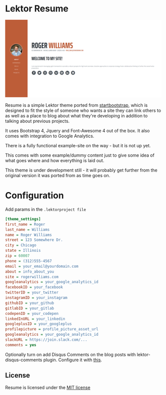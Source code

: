 # Lektor Resume

![screenshot](https://github.com/hannylicious/lektor-theme-resume/blob/master/images/screenshot.PNG "Screenshot")

Resume is a simple Lektor theme ported from [startbootstrap](https://startbootstrap.com), which is designed to fit the style of someone who wants a site they can link others to as well as a place to blog about what they're developing in addition to talking about previous projects.

It uses Bootstrap 4, Jquery and Font-Awesome 4 out of the box. It also comes with integration to Google Analytics.

There is a fully functional example-site on the way - but it is not up yet.

This comes with some example/dummy content just to give some idea of what goes where and how everything is laid out.

This theme is under development still - it will probably get further from the original version it was ported from as time goes on.

# Configuration

Add params in the `.lektorproject file`

```ini
[theme_settings]
first_name = Roger
last_name = Williams
name = Roger Williams
street = 123 Somewhere Dr.
city = Chicago
state = Illinois
zip = 60007
phone = (312)555-4567
email = your_email@yourdomain.com
about = info_about_you
site = rogerwilliams.com
googleanalytics = your_google_analytics_id
facebookID = your_facebook
twitterID = your_twitter
instagramID = your_instagram
githubID = your_github
gitlabID = your_gitlab
codepenID = your_codepen
linkedInURL = your_linkedin
googleplusID = your_googleplus
profilepicture = profile_picture_asset_url
googleanalytics = your_google_analytics_id
slackURL = https://join.slack.com/...
comments = yes
```

Optionally turn on add Disqus Comments on the blog posts with lektor-disqus-comments plugin. Configure it with [this](https://github.com/lektor/lektor-disqus-comments#lektor-disqus-comments).

## License

Resume is licensed under the [MIT license](LICENSE.md)
